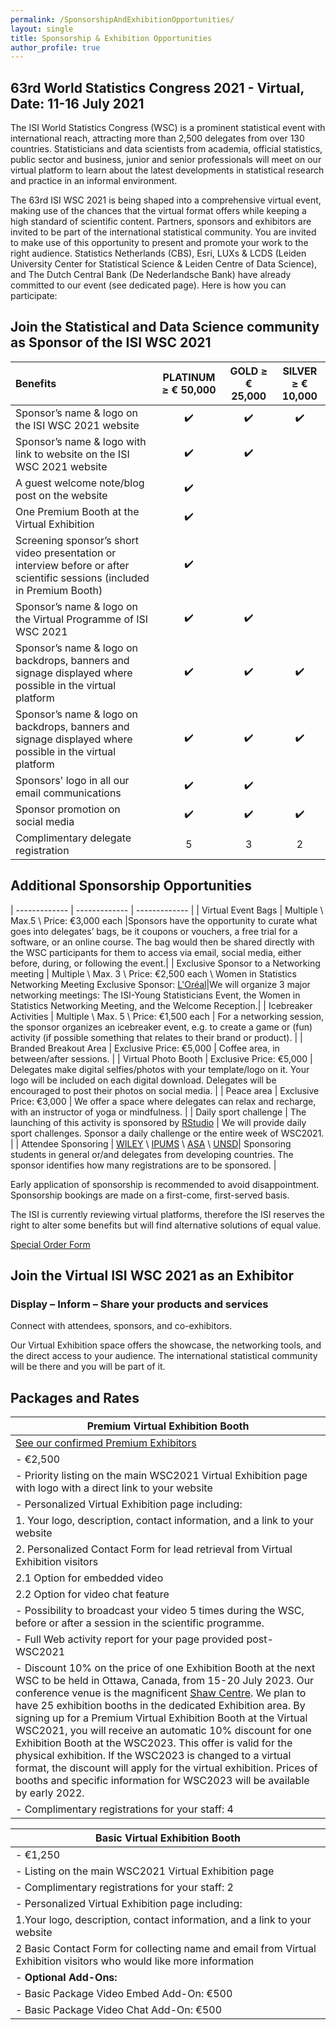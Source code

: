 ```yaml
---
permalink: /SponsorshipAndExhibitionOpportunities/
layout: single
title: Sponsorship & Exhibition Opportunities
author_profile: true
---
```


## 63rd World Statistics Congress 2021 - Virtual, Date: 11-16 July 2021

The ISI World Statistics Congress (WSC) is a prominent statistical event with international reach, attracting more than 2,500 delegates from over 130 countries. Statisticians and data scientists from academia, official statistics, public sector and business, junior and senior professionals will meet on our virtual platform to learn about the latest developments in statistical research and practice in an informal environment.

The 63rd ISI WSC 2021 is being shaped into a comprehensive virtual event, making use of the chances that the virtual format offers while keeping a high standard of scientific content. Partners, sponsors and exhibitors are invited to be part of the international statistical community. You are invited to make use of this opportunity to present and promote your work to the right audience. Statistics Netherlands (CBS), Esri, LUXs & LCDS (Leiden University Center for Statistical Science & Leiden Centre of Data Science), and The Dutch Central Bank (De Nederlandsche Bank) have already committed to our event (see dedicated page). Here is how you can participate:

## Join the Statistical and Data Science community as Sponsor of the ISI WSC 2021

| Benefits | PLATINUM ≥ € 50,000 | GOLD ≥ € 25,000 | SILVER ≥ € 10,000 |
| :------------- | :-------------: | :-------------: | :-------------: |
| Sponsor’s name & logo on the ISI WSC 2021 website | ✔️ | ✔️ | ✔️ |
| Sponsor’s name & logo with link to website on the ISI WSC 2021 website | ✔️ | ✔️ |  |
| A guest welcome note/blog post on the website | ✔️ | | |
| One Premium Booth at the Virtual Exhibition | ✔️ | | |
| Screening sponsor’s short video presentation or interview before or after scientific sessions (included in Premium Booth) | ✔️ | | |
| Sponsor’s name & logo on the Virtual Programme of ISI WSC 2021 | ✔️ | ✔️ | |
| Sponsor’s name & logo on backdrops, banners and signage displayed where possible in the virtual platform | ✔️ | ✔️ | ✔️ |
| Sponsor’s name & logo on backdrops, banners and signage displayed where possible in the virtual platform | ✔️ | ✔️ | ✔️ |
| Sponsors' logo in all our email communications | ✔️ | ✔️ | |
| Sponsor promotion on social media | ✔️ | ✔️ | ✔️ |
| Complimentary delegate registration | 5 | 3 | 2 |

## Additional Sponsorship Opportunities

| ------------- | ------------- | ------------- |
| Virtual Event Bags | Multiple \ Max.5 \ Price: €3,000 each |Sponsors have the opportunity to curate what goes into delegates’ bags, be it coupons or vouchers, a free trial for a software, or an online course. The bag would then be shared directly with the WSC participants for them to access via email, social media, either before, during, or following the event.|
| Exclusive Sponsor to a Networking meeting | Multiple \ Max. 3 \ Price: €2,500 each \ Women in Statistics Networking Meeting Exclusive Sponsor: [L'Oréal](https://www.loreal.com/en/group/about-loreal/)|We will organize 3 major networking meetings: The ISI-Young Statisticians Event, the Women in Statistics Networking Meeting, and the Welcome Reception.|
| Icebreaker Activities | Multiple \ Max. 5 \ Price: €1,500 each | For a networking session, the sponsor organizes an icebreaker event, e.g. to create a game or (fun) activity (if possible something that relates to their brand or product). |
| Branded Breakout Area | Exclusive Price: €5,000 | Coffee area, in between/after sessions. |
| Virtual Photo Booth | Exclusive Price: €5,000 | Delegates make digital selfies/photos with your template/logo on it. Your logo will be included on each digital download. Delegates will be encouraged to post their photos on social media. |
| Peace area | Exclusive Price: €3,000 | We offer a space where delegates can relax and recharge, with an instructor of yoga or mindfulness. |
| Daily sport challenge | The launching of this activity is  sponsored by [RStudio](https://www.rstudio.com/) | We will provide daily sport challenges. Sponsor a daily challenge or the entire week of WSC2021. |
| Attendee Sponsoring | [WILEY](https://www.wiley.com/en-gb) \ [IPUMS](https://www.ipums.org/) \ [ASA](https://www.amstat.org/) \ [UNSD](https://unstats.un.org/home/)| Sponsoring students in general or/and delegates from developing countries. The sponsor identifies how many registrations are to be sponsored. |

Early application of sponsorship is recommended to avoid disappointment. Sponsorship bookings are made on a first-come, first-served basis.

The ISI is currently reviewing virtual platforms, therefore the ISI reserves the right to alter some benefits but will find alternative solutions of equal value.

[Special Order Form](https://www.isi2021.org/media/documents/sponsorship-exhibition-booking-form.pdf)

## Join the Virtual ISI WSC 2021 as an Exhibitor

### Display – Inform – Share your products and services

Connect with attendees, sponsors, and co-exhibitors.

Our Virtual Exhibition space offers the showcase, the networking tools, and the direct access to your audience. The international statistical community will be there and you will be part of it.

## Packages and Rates

| Premium Virtual Exhibition Booth | 
| ------------- |
|[See our confirmed Premium Exhibitors](https://tcuwebodd.github.io/isi_cr2022/Exhibition/)|
|- €2,500|
|- Priority listing on the main WSC2021 Virtual Exhibition page with logo with a direct link to your website|
|- Personalized Virtual Exhibition page including: |
|   1. Your logo, description, contact information, and a link to your website |
|   2. Personalized Contact Form for lead retrieval from Virtual Exhibition visitors |
|      2.1 Option for embedded video |
|      2.2 Option for video chat feature |
|- Possibility to broadcast your video 5 times during the WSC, before or after a session in the scientific programme.|
|- Full Web activity report for your page provided post-WSC2021|
|- Discount 10% on the price of one Exhibition Booth at the next WSC to be held in Ottawa, Canada, from 15-20 July 2023. Our conference venue is the magnificent [Shaw Centre](https://www.shaw-centre.com/). We plan to have 25 exhibition booths in the dedicated Exhibition area. By signing up for a Premium Virtual Exhibition Booth at the Virtual WSC2021, you will receive an automatic 10% discount for one Exhibition Booth at the WSC2023. This offer is valid for the physical exhibition. If the WSC2023 is changed to a virtual format, the discount will apply for the virtual exhibition. Prices of booths and specific information for WSC2023 will be available by early 2022.|
|- Complimentary registrations for your staff: 4|

| Basic Virtual Exhibition Booth | 
| ------------- |
|- €1,250|
|- Listing on the main WSC2021 Virtual Exhibition page|
|- Complimentary registrations for your staff: 2|
|- Personalized Virtual Exhibition page including: |
|   1.Your logo, description, contact information, and a link to your website |
|   2 Basic Contact Form for collecting name and email from Virtual Exhibition visitors who would like more information |
|- **Optional Add-Ons:**|
|- Basic Package Video Embed Add-On: €500|
|- Basic Package Video Chat Add-On: €500|

